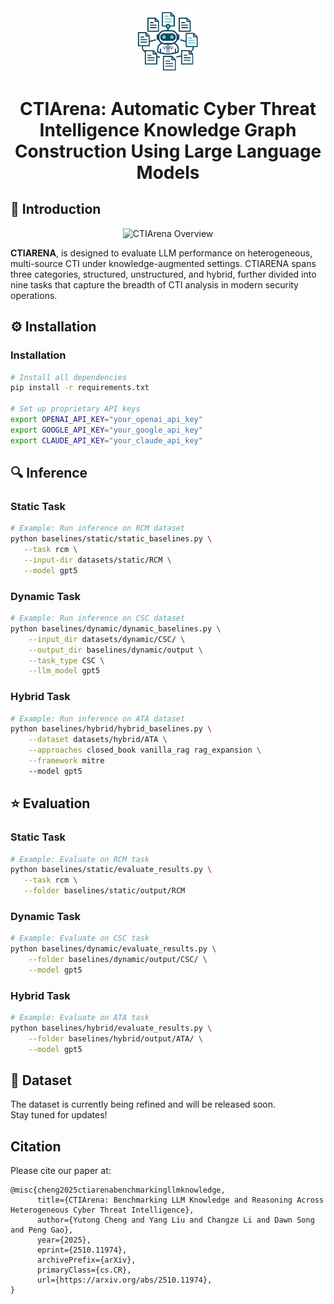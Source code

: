 <div align="center">
  <img src="assets/icon.png" alt="Logo" width="100">
  <h1 align="center">CTIArena: Automatic Cyber Threat Intelligence Knowledge Graph Construction Using Large Language Models</h1>
</div>
<h2> 🔔 Introduction</h2>
<p align="center">
  <img src="assets/pie+table.jpg" alt="CTIArena Overview" style="width: 1000px;"> 
</p>

**CTIARENA**, is designed to evaluate LLM performance on heterogeneous, multi-source CTI under knowledge-augmented settings. CTIARENA spans three categories, structured, unstructured, and hybrid, further divided into nine tasks that capture the breadth of CTI analysis in modern security operations. 

## ⚙️ Installation 

### Installation
```bash
# Install all dependencies
pip install -r requirements.txt

# Set up proprietary API keys
export OPENAI_API_KEY="your_openai_api_key"
export GOOGLE_API_KEY="your_google_api_key"
export CLAUDE_API_KEY="your_claude_api_key"
```

## 🔍 Inference

### Static Task
```bash
# Example: Run inference on RCM dataset
python baselines/static/static_baselines.py \
   --task rcm \
   --input-dir datasets/static/RCM \
   --model gpt5 
```

### Dynamic Task
```bash
# Example: Run inference on CSC dataset
python baselines/dynamic/dynamic_baselines.py \
    --input_dir datasets/dynamic/CSC/ \
    --output_dir baselines/dynamic/output \
    --task_type CSC \
    --llm_model gpt5
```

### Hybrid Task
```bash
# Example: Run inference on ATA dataset
python baselines/hybrid/hybrid_baselines.py \
    --dataset datasets/hybrid/ATA \
    --approaches closed_book vanilla_rag rag_expansion \
    --framework mitre
    --model gpt5
```

## ⭐ Evaluation

### Static Task
```bash
# Example: Evaluate on RCM task
python baselines/static/evaluate_results.py \
   --task rcm \
   --folder baselines/static/output/RCM
```

### Dynamic Task
```bash
# Example: Evaluate on CSC task
python baselines/dynamic/evaluate_results.py \
    --folder baselines/dynamic/output/CSC/ \
    --model gpt5
```

### Hybrid Task
```bash
# Example: Evaluate on ATA task
python baselines/hybrid/evaluate_results.py \
    --folder baselines/hybrid/output/ATA/ \
    --model gpt5
```

## 🚧 Dataset
The dataset is currently being refined and will be released soon.  
Stay tuned for updates!

## Citation
Please cite our paper at:
```
@misc{cheng2025ctiarenabenchmarkingllmknowledge,
      title={CTIArena: Benchmarking LLM Knowledge and Reasoning Across Heterogeneous Cyber Threat Intelligence}, 
      author={Yutong Cheng and Yang Liu and Changze Li and Dawn Song and Peng Gao},
      year={2025},
      eprint={2510.11974},
      archivePrefix={arXiv},
      primaryClass={cs.CR},
      url={https://arxiv.org/abs/2510.11974}, 
}
```
